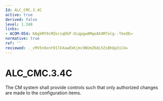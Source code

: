 ```yaml
---
Id: ALC_CMC.3.4C
active: true
derived: false
level: 1.348
links:
- ACOM-054: KAgkMY9cMZorsqDGP-OiqpgwAMqeAX4M7alg--TmsDE=
normative: true
ref: ''
reviewed: -_cMV5n0xnt91lkXawEkKjmcONUmZ6dLhZsBhQp3iCU=
---
```


# ALC_CMC.3.4C

The CM system shall provide controls such that only authorized changes are made to the configuration items.